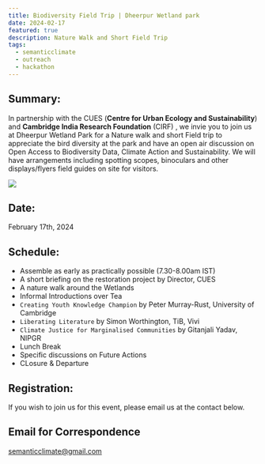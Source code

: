 ```yaml
---
title: Biodiversity Field Trip | Dheerpur Wetland park
date: 2024-02-17
featured: true
description: Nature Walk and Short Field Trip
tags:
  - semanticclimate
  - outreach
  - hackathon
---
```

 
## Summary:

In partnership with the CUES (**Centre for Urban Ecology and Sustainability**) and **Cambridge India Research Foundation** (CIRF) , we invie you to join us at Dheerpur Wetland Park for a Nature walk and short Field trip to appreciate the bird diversity at the park and have an open air discussion on Open Access to Biodiversity Data, Climate Action and Sustainability. We will have arrangements including spotting scopes, binoculars and other displays/flyers field guides on site for visitors. 

<img src = "/p/static/img/CUES_sc_Flyer_Feb17.jpeg">


## Date:
February 17th, 2024 


## Schedule:
- Assemble as early as practically possible (7.30-8.00am IST) 
- A short briefing on the restoration project by Director, CUES
- A nature walk around the Wetlands
- Informal Introductions over Tea
- `Creating Youth Knowledge Champion` by Peter Murray-Rust, University of Cambridge 
- `Liberating Literature` by Simon Worthington, TiB, Vivi
- `Climate Justice for Marginalised Communities` by Gitanjali Yadav, NIPGR
- Lunch Break
- Specific discussions on Future Actions 
- CLosure & Departure


## Registration: 
If you wish to join us for this event, please email us at the contact below.


## Email for Correspondence
semanticclimate@gmail.com



